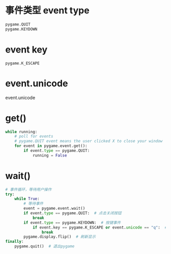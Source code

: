 # 事件类型 event type
```python
pygame.QUIT
pygame.KEYDOWN
```

# event key
```
pygame.K_ESCAPE
```

# event.unicode
event.unicode

# get()
```python
while running:
    # poll for events
    # pygame.QUIT event means the user clicked X to close your window
    for event in pygame.event.get():
        if event.type == pygame.QUIT:
            running = False
```


# wait()
```python
# 事件循环，等待用户操作
try:
    while True:
        # 等待事件
        event = pygame.event.wait()
        if event.type == pygame.QUIT:  # 点击关闭按钮
            break
        if event.type == pygame.KEYDOWN:  # 按键事件
            if event.key == pygame.K_ESCAPE or event.unicode == "q":  # ESC或Q键退出
                break
        pygame.display.flip()  # 刷新显示
finally:
    pygame.quit()  # 退出pygame
```